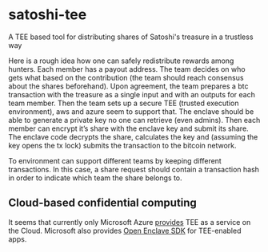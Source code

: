 # satoshi-tee
A TEE based tool for distributing shares of Satoshi's treasure in a trustless way



Here is a rough idea how one can safely redistribute rewards among hunters. Each member has a payout address. The team decides on who gets what based on the contribution (the team should reach consensus about the shares beforehand). Upon agreement, the team prepares a btc transaction with the treasure as a single input and with an outputs for each team member. Then the team sets up a secure TEE (trusted execution environment), aws and azure seem to support that. The enclave should be able to generate a private key no one can retrieve (even admins). Then each member can encrypt it’s share with the enclave key and submit its share. The enclave code decrypts the share, calculates the key and (assuming the key opens the tx lock) submits the transaction to the bitcoin network.

To environment can support different teams by keeping different transactions. In this case, a share request should contain a transaction hash in order to indicate which team the share belongs to. 

## Cloud-based confidential computing

It seems that currently only Microsoft Azure [provides](https://azure.microsoft.com/en-us/solutions/confidential-compute/) TEE as a service on the Cloud. Microsoft also provides [Open Enclave SDK](https://github.com/Microsoft/openenclave) for TEE-enabled apps.
